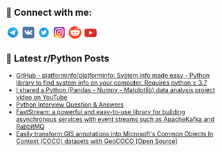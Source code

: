 ## 🔎 Connect with me:
[<img src="https://github.com/bullbesh/bullbesh/blob/main/images/Telegram.png" width="32" height="32" />](https://t.me/bullbesh)
[<img src="https://github.com/bullbesh/bullbesh/blob/main/images/VK.png" width="32" height="32" />](https://vk.com/bullbesh)
[<img src="https://github.com/bullbesh/bullbesh/blob/main/images/Twitter.png" width="32" height="32" />](https://twitter.com/bullbesh1)
[<img src="https://github.com/bullbesh/bullbesh/blob/main/images/Instagram.png" width="32" height="32" />](https://www.instagram.com/bullbesh)
[<img src="https://github.com/bullbesh/bullbesh/blob/main/images/Reddit.png" width="32" height="32" />](https://www.reddit.com/user/bullbesh)
[<img src="https://github.com/bullbesh/bullbesh/blob/main/images/YouTube.png" width="32" height="32" />](https://www.youtube.com/channel/UCtfjRs6uzgq5mfm8S06WTcg)

## 📕 Latest r/Python Posts
<!-- BLOG-POST-LIST:START -->
- [GitHub - platforminfo/platforminfo: System info made easy - Python library to find system info on your computer. Requires python ≥ 3.7](https://www.reddit.com/r/Python/comments/16pgkw8/github_platforminfoplatforminfo_system_info_made/)
- [I shared a Python &lpar;Pandas - Numpy - Matplotlib&rpar; data analysis project video on YouTube](https://www.reddit.com/r/Python/comments/16peitp/i_shared_a_python_pandas_numpy_matplotlib_data/)
- [Python Interview Question &amp; Answers](https://www.reddit.com/r/Python/comments/16pebmw/python_interview_question_answers/)
- [FastStream: a powerful and easy-to-use library for building asynchronous services with event streams such as ApacheKafka and RabbitMQ](https://www.reddit.com/r/Python/comments/16pc38l/faststream_a_powerful_and_easytouse_library_for/)
- [Easily transform GIS annotations into Microsoft&#39;s Common Objects In Context &lpar;COCO&rpar; datasets with GeoCOCO [Open Source]](https://www.reddit.com/r/Python/comments/16p8r8o/easily_transform_gis_annotations_into_microsofts/)
<!-- BLOG-POST-LIST:END -->
